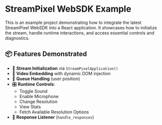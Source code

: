 # StreamPixel WebSDK Example

This is an example project demonstrating how to integrate the latest StreamPixel WebSDK into a React application. It showcases how to initialize the stream, handle runtime interactions, and access essential controls and diagnostics.

## 📦 Features Demonstrated

- 🔌 **Stream Initialization** via `StreamPixelApplication()`
- 🎥 **Video Embedding** with dynamic DOM injection
- 🧠 **Queue Handling** (user position)
- 🎛️ **Runtime Controls**:
  - Toggle Sound
  - Enable Microphone
  - Change Resolution
  - View Stats
  - Fetch Available Resolution Options
- 🔄 **Response Listener** (`handle_responses`)
